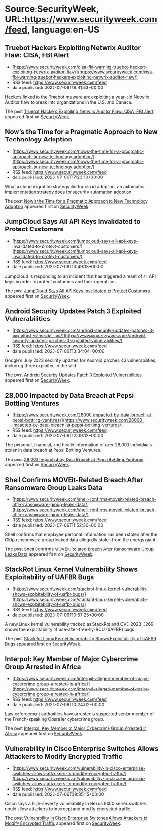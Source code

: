 # Source:SecurityWeek, URL:https://www.securityweek.com/feed, language:en-US

## Truebot Hackers Exploiting Netwrix Auditor Flaw: CISA, FBI Alert
 - [https://www.securityweek.com/cisa-fbi-warning-truebot-hackers-exploiting-netwrix-auditor-flaw/](https://www.securityweek.com/cisa-fbi-warning-truebot-hackers-exploiting-netwrix-auditor-flaw/)
 - RSS feed: https://www.securityweek.com/feed
 - date published: 2023-07-06T18:41:53+00:00

<p>Hackers linked to the Truebot malware are exploiting a year-old Netwrix Auditor flaw to break into organizations in the U.S. and Canada.</p>
<p>The post <a href="https://www.securityweek.com/cisa-fbi-warning-truebot-hackers-exploiting-netwrix-auditor-flaw/" rel="nofollow">Truebot Hackers Exploiting Netwrix Auditor Flaw: CISA, FBI Alert</a> appeared first on <a href="https://www.securityweek.com" rel="nofollow">SecurityWeek</a>.</p>

## Now’s the Time for a Pragmatic Approach to New Technology Adoption
 - [https://www.securityweek.com/nows-the-time-for-a-pragmatic-approach-to-new-technology-adoption/](https://www.securityweek.com/nows-the-time-for-a-pragmatic-approach-to-new-technology-adoption/)
 - RSS feed: https://www.securityweek.com/feed
 - date published: 2023-07-06T17:23:19+00:00

<p>What a cloud migration strategy did for cloud adoption, an automation implementation strategy does for security automation adoption.</p>
<p>The post <a href="https://www.securityweek.com/nows-the-time-for-a-pragmatic-approach-to-new-technology-adoption/" rel="nofollow">Now’s the Time for a Pragmatic Approach to New Technology Adoption</a> appeared first on <a href="https://www.securityweek.com" rel="nofollow">SecurityWeek</a>.</p>

## JumpCloud Says All API Keys Invalidated to Protect Customers
 - [https://www.securityweek.com/jumpcloud-says-all-api-keys-invalidated-to-protect-customers/](https://www.securityweek.com/jumpcloud-says-all-api-keys-invalidated-to-protect-customers/)
 - RSS feed: https://www.securityweek.com/feed
 - date published: 2023-07-06T13:49:13+00:00

<p>JumpCloud is responding to an incident that has triggered a reset of all API keys in order to protect customers and their operations. </p>
<p>The post <a href="https://www.securityweek.com/jumpcloud-says-all-api-keys-invalidated-to-protect-customers/" rel="nofollow">JumpCloud Says All API Keys Invalidated to Protect Customers</a> appeared first on <a href="https://www.securityweek.com" rel="nofollow">SecurityWeek</a>.</p>

## Android Security Updates Patch 3 Exploited Vulnerabilities
 - [https://www.securityweek.com/android-security-updates-patches-3-exploited-vulnerabilities/](https://www.securityweek.com/android-security-updates-patches-3-exploited-vulnerabilities/)
 - RSS feed: https://www.securityweek.com/feed
 - date published: 2023-07-06T13:34:04+00:00

<p>Google’s July 2023 security updates for Android patches 43 vulnerabilities, including three exploited in the wild.</p>
<p>The post <a href="https://www.securityweek.com/android-security-updates-patches-3-exploited-vulnerabilities/" rel="nofollow">Android Security Updates Patch 3 Exploited Vulnerabilities</a> appeared first on <a href="https://www.securityweek.com" rel="nofollow">SecurityWeek</a>.</p>

## 28,000 Impacted by Data Breach at Pepsi Bottling Ventures
 - [https://www.securityweek.com/28000-impacted-by-data-breach-at-pepsi-bottling-ventures/](https://www.securityweek.com/28000-impacted-by-data-breach-at-pepsi-bottling-ventures/)
 - RSS feed: https://www.securityweek.com/feed
 - date published: 2023-07-06T12:09:12+00:00

<p>The personal, financial, and health information of over 28,000 individuals stolen in data breach at Pepsi Bottling Ventures.</p>
<p>The post <a href="https://www.securityweek.com/28000-impacted-by-data-breach-at-pepsi-bottling-ventures/" rel="nofollow">28,000 Impacted by Data Breach at Pepsi Bottling Ventures</a> appeared first on <a href="https://www.securityweek.com" rel="nofollow">SecurityWeek</a>.</p>

## Shell Confirms MOVEit-Related Breach After Ransomware Group Leaks Data
 - [https://www.securityweek.com/shell-confirms-moveit-related-breach-after-ransomware-group-leaks-data/](https://www.securityweek.com/shell-confirms-moveit-related-breach-after-ransomware-group-leaks-data/)
 - RSS feed: https://www.securityweek.com/feed
 - date published: 2023-07-06T11:52:30+00:00

<p>Shell confirms that employee personal information has been stolen after the Cl0p ransomware group leaked data allegedly stolen from the energy giant. </p>
<p>The post <a href="https://www.securityweek.com/shell-confirms-moveit-related-breach-after-ransomware-group-leaks-data/" rel="nofollow">Shell Confirms MOVEit-Related Breach After Ransomware Group Leaks Data</a> appeared first on <a href="https://www.securityweek.com" rel="nofollow">SecurityWeek</a>.</p>

## StackRot Linux Kernel Vulnerability Shows Exploitability of UAFBR Bugs
 - [https://www.securityweek.com/stackrot-linux-kernel-vulnerability-shows-exploitability-of-uafbr-bugs/](https://www.securityweek.com/stackrot-linux-kernel-vulnerability-shows-exploitability-of-uafbr-bugs/)
 - RSS feed: https://www.securityweek.com/feed
 - date published: 2023-07-06T10:57:25+00:00

<p>A new Linux kernel vulnerability tracked as StackRot and CVE-2023-3269 shows the exploitability of use-after-free-by-RCU (UAFBR) bugs.</p>
<p>The post <a href="https://www.securityweek.com/stackrot-linux-kernel-vulnerability-shows-exploitability-of-uafbr-bugs/" rel="nofollow">StackRot Linux Kernel Vulnerability Shows Exploitability of UAFBR Bugs</a> appeared first on <a href="https://www.securityweek.com" rel="nofollow">SecurityWeek</a>.</p>

## Interpol: Key Member of Major Cybercrime Group Arrested in Africa
 - [https://www.securityweek.com/interpol-alleged-member-of-major-cybercrime-group-arrested-in-africa/](https://www.securityweek.com/interpol-alleged-member-of-major-cybercrime-group-arrested-in-africa/)
 - RSS feed: https://www.securityweek.com/feed
 - date published: 2023-07-06T10:24:02+00:00

<p>Law enforcement authorities have arrested a suspected senior member of the French-speaking Opera1er cybercrime group.</p>
<p>The post <a href="https://www.securityweek.com/interpol-alleged-member-of-major-cybercrime-group-arrested-in-africa/" rel="nofollow">Interpol: Key Member of Major Cybercrime Group Arrested in Africa</a> appeared first on <a href="https://www.securityweek.com" rel="nofollow">SecurityWeek</a>.</p>

## Vulnerability in Cisco Enterprise Switches Allows Attackers to Modify Encrypted Traffic
 - [https://www.securityweek.com/vulnerability-in-cisco-enterprise-switches-allows-attackers-to-modify-encrypted-traffic/](https://www.securityweek.com/vulnerability-in-cisco-enterprise-switches-allows-attackers-to-modify-encrypted-traffic/)
 - RSS feed: https://www.securityweek.com/feed
 - date published: 2023-07-06T09:35:15+00:00

<p>Cisco says a high-severity vulnerability in Nexus 9000 series switches could allow attackers to intercept and modify encrypted traffic.</p>
<p>The post <a href="https://www.securityweek.com/vulnerability-in-cisco-enterprise-switches-allows-attackers-to-modify-encrypted-traffic/" rel="nofollow">Vulnerability in Cisco Enterprise Switches Allows Attackers to Modify Encrypted Traffic</a> appeared first on <a href="https://www.securityweek.com" rel="nofollow">SecurityWeek</a>.</p>

